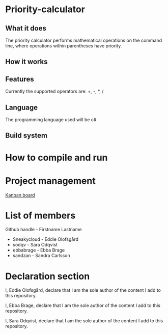 # Priority-calculator

What it does
-----------
The priority calculator performs mathematical operations on the command line, where operations within parentheses have priority. 


How it works
-----------


Features
-----------
Currently the supported operators are: +, -, *, / 

Language
-----------
The programming language used will be c#

Build system
-----------


How to compile and run
=======


Project management
=======
[Kanban board](https://github.com/users/Sneakycloud/projects/1)


List of members
=======
Github handle - Firstname Lastname

* Sneakycloud - Eddie Olofsgård
* sodqv - Sara Odqvist
* ebbabrage - Ebba Brage
* sandzan - Sandra Carlsson



Declaration section
=======

I, Eddie Olofsgård, declare that I am the sole author of the content I add to this repository.

I, Ebba Brage, declare that I am the sole author of the content I add to this repository.

I, Sara Odqvist, declare that I am the sole author of the content I add to this repository.
